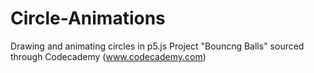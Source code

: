 # Circle-Animations
Drawing and animating circles in p5.js
Project "Bouncng Balls" sourced through Codecademy (www.codecademy.com)
